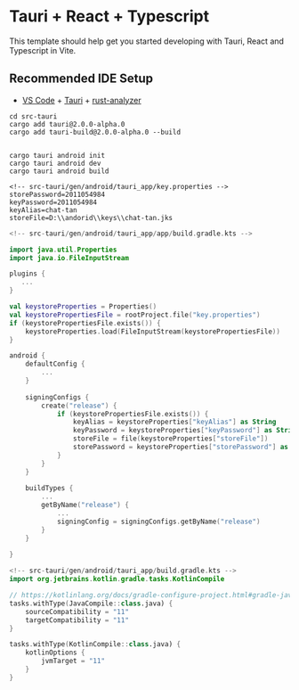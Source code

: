 # Tauri + React + Typescript

This template should help get you started developing with Tauri, React and Typescript in Vite.

## Recommended IDE Setup

- [VS Code](https://code.visualstudio.com/) + [Tauri](https://marketplace.visualstudio.com/items?itemName=tauri-apps.tauri-vscode) + [rust-analyzer](https://marketplace.visualstudio.com/items?itemName=rust-lang.rust-analyzer)

```shell
cd src-tauri
cargo add tauri@2.0.0-alpha.0
cargo add tauri-build@2.0.0-alpha.0 --build


cargo tauri android init
cargo tauri android dev
cargo tauri android build
```


```properties
<!-- src-tauri/gen/android/tauri_app/key.properties -->
storePassword=2011054984
keyPassword=2011054984
keyAlias=chat-tan
storeFile=D:\\andorid\\keys\\chat-tan.jks
```

```kts
<!-- src-tauri/gen/android/tauri_app/app/build.gradle.kts -->

import java.util.Properties
import java.io.FileInputStream

plugins {
   ...
}

val keystoreProperties = Properties()
val keystorePropertiesFile = rootProject.file("key.properties")
if (keystorePropertiesFile.exists()) {
    keystoreProperties.load(FileInputStream(keystorePropertiesFile))
}

android {
    defaultConfig {
        ...
    }
    
    signingConfigs {
        create("release") {
            if (keystorePropertiesFile.exists()) {
                keyAlias = keystoreProperties["keyAlias"] as String
                keyPassword = keystoreProperties["keyPassword"] as String
                storeFile = file(keystoreProperties["storeFile"])
                storePassword = keystoreProperties["storePassword"] as String
            }
        }
    }
    
    buildTypes {
        ...
        getByName("release") {
            ...
            signingConfig = signingConfigs.getByName("release")
        }
    }
    
}

```

```kts
<!-- src-tauri/gen/android/tauri_app/build.gradle.kts -->
import org.jetbrains.kotlin.gradle.tasks.KotlinCompile

// https://kotlinlang.org/docs/gradle-configure-project.html#gradle-java-toolchains-support
tasks.withType(JavaCompile::class.java) {
    sourceCompatibility = "11"
    targetCompatibility = "11"
}

tasks.withType(KotlinCompile::class.java) {
    kotlinOptions {
        jvmTarget = "11"
    }
}
```
